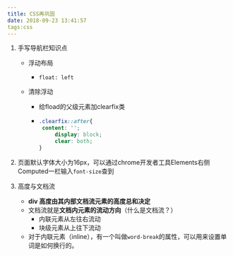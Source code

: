 ```yaml
---
title: CSS再巩固
date: 2018-09-23 13:41:57
tags:css
---
```


1. 手写导航栏知识点
   - 浮动布局

     - `float: left`

   - 清除浮动

     - 给fload的父级元素加clearfix类

     - ```css
       .clearfix::after{
       	content: '';
         	display: block;
         	clear: both;
       }
       ```

2. 页面默认字体大小为16px，可以通过chrome开发者工具Elements右侧Computed一栏输入`font-size`查到

3. 高度与文档流

   - **div 高度由其内部文档流元素的高度总和决定**
   - 文档流就是**文档内元素的流动方向**（什么是文档流？）
     - 内联元素从左往右流动
     - 块级元素从上往下流动
   - 对于内联元素（inline），有一个叫做`word-break`的属性，可以用来设置单词是如何换行的。